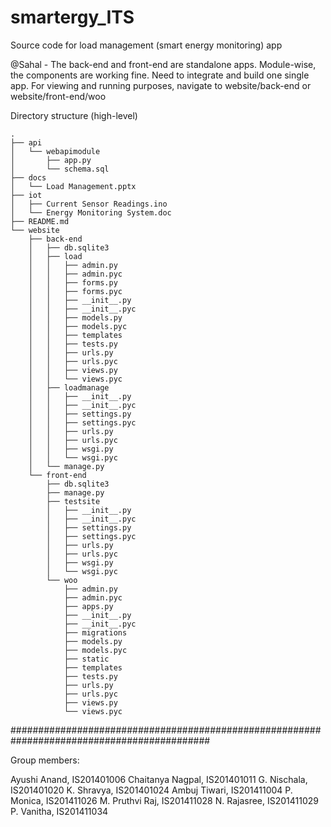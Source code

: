 # smartergy_ITS
Source code for load management (smart energy monitoring) app

@Sahal - The back-end and front-end are standalone apps. Module-wise, the components are working fine. Need to integrate and build one single app.
For viewing and running purposes, navigate to website/back-end or website/front-end/woo

Directory structure (high-level)

```
.
├── api
│   └── webapimodule
│       ├── app.py
│       └── schema.sql
├── docs
│   └── Load Management.pptx
├── iot
│   ├── Current Sensor Readings.ino
│   └── Energy Monitoring System.doc
├── README.md
└── website
    ├── back-end
    │   ├── db.sqlite3
    │   ├── load
    │   │   ├── admin.py
    │   │   ├── admin.pyc
    │   │   ├── forms.py
    │   │   ├── forms.pyc
    │   │   ├── __init__.py
    │   │   ├── __init__.pyc
    │   │   ├── models.py
    │   │   ├── models.pyc
    │   │   ├── templates
    │   │   ├── tests.py
    │   │   ├── urls.py
    │   │   ├── urls.pyc
    │   │   ├── views.py
    │   │   └── views.pyc
    │   ├── loadmanage
    │   │   ├── __init__.py
    │   │   ├── __init__.pyc
    │   │   ├── settings.py
    │   │   ├── settings.pyc
    │   │   ├── urls.py
    │   │   ├── urls.pyc
    │   │   ├── wsgi.py
    │   │   └── wsgi.pyc
    │   └── manage.py
    └── front-end
        ├── db.sqlite3
        ├── manage.py
        ├── testsite
        │   ├── __init__.py
        │   ├── __init__.pyc
        │   ├── settings.py
        │   ├── settings.pyc
        │   ├── urls.py
        │   ├── urls.pyc
        │   ├── wsgi.py
        │   └── wsgi.pyc
        └── woo
            ├── admin.py
            ├── admin.pyc
            ├── apps.py
            ├── __init__.py
            ├── __init__.pyc
            ├── migrations
            ├── models.py
            ├── models.pyc
            ├── static
            ├── templates
            ├── tests.py
            ├── urls.py
            ├── urls.pyc
            ├── views.py
            └── views.pyc

```
	
############################################################################################

Group members:

Ayushi Anand, IS201401006
Chaitanya Nagpal, IS201401011
G. Nischala, IS201401020
K. Shravya, IS201401024
Ambuj Tiwari, IS201411004
P. Monica, IS201411026
M. Pruthvi Raj, IS201411028
N. Rajasree, IS201411029
P. Vanitha, IS201411034
